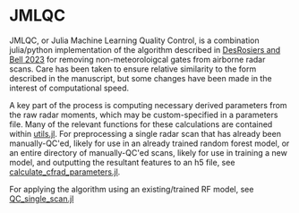 # JMLQC

JMLQC, or Julia Machine Learning Quality Control, is a combination julia/python implementation of the algorithm described in [DesRosiers and Bell 2023](https://journals.ametsoc.org/view/journals/aies/aop/AIES-D-23-0064.1/AIES-D-23-0064.1.xml) for removing non-meteoroloigcal gates from airborne radar scans. Care has been taken to ensure relative similarity to the form described in the manuscript, but some changes have been made in the interest of computational speed. 

A key part of the process is computing necessary derived parameters from the raw radar moments, which may be custom-specified in a parameters file. Many of the relevant functions for these calculations are contained within [utils.jl](./utils.jl). For preprocessing a single radar scan that has already been manually-QC'ed, likely for use in an already trained random forest model, or an entire directory of manually-QC'ed scans, likely for use in training a new model, and outputting the resultant features to an h5 file, see [calculate_cfrad_parameters.jl](./calculate_cfrad_parameters.jl).

For applying the algorithm using an existing/trained RF model, see [QC_single_scan.jl](./QC_single_scan.jl) 
